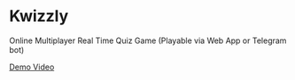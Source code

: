 # Kwizzly
Online Multiplayer Real Time Quiz Game (Playable via Web App or Telegram bot)

[Demo Video](https://matt-wisdom.github.io/static/videos/kwizzly.mp4)
